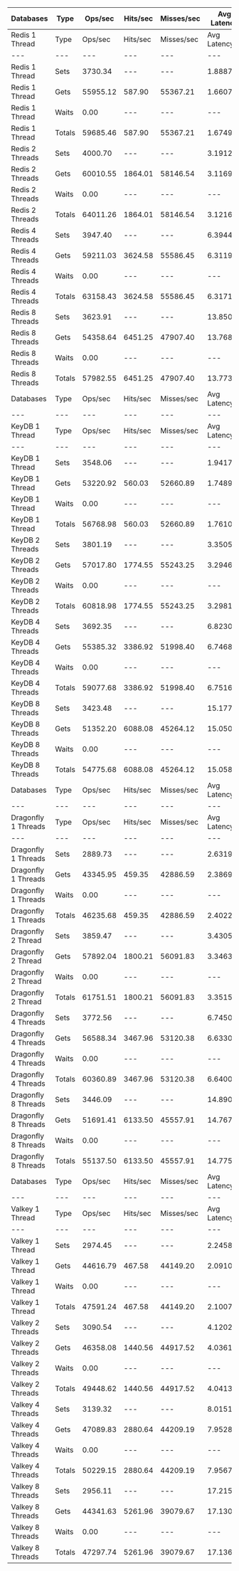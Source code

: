 | Databases | Type | Ops/sec | Hits/sec | Misses/sec | Avg Latency | p50 Latency | p99 Latency | p99.9 Latency | KB/sec |
| --- | --- | --- | --- | --- | --- | --- | --- | --- | --- |
| Redis 1 Thread | Type | Ops/sec | Hits/sec | Misses/sec | Avg Latency | p50 Latency | p99 Latency | p99.9 Latency | KB/sec |
| --- | --- | --- | --- | --- | --- | --- | --- | --- | --- |
Redis 1 Thread | Sets | 3730.34 | --- | --- | 1.88870 | 1.67100 | 5.34300 | 35.58300 | 1570.07 |
Redis 1 Thread | Gets | 55955.12 | 587.90 | 55367.21 | 1.66072 | 1.67100 | 2.83100 | 7.39100 | 2352.91 |
Redis 1 Thread | Waits | 0.00 | --- | --- | --- | --- | --- | --- | --- |
Redis 1 Thread | Totals | 59685.46 | 587.90 | 55367.21 | 1.67497 | 1.67100 | 2.86300 | 8.38300 | 3922.98 |
Redis 2 Threads | Sets | 4000.70 | --- | --- | 3.19121 | 3.03900 | 9.91900 | 13.50300 | 1683.86 |
Redis 2 Threads | Gets | 60010.55 | 1864.01 | 58146.54 | 3.11699 | 3.02300 | 6.71900 | 13.18300 | 2989.61 |
Redis 2 Threads | Waits | 0.00 | --- | --- | --- | --- | --- | --- | --- |
Redis 2 Threads | Totals | 64011.26 | 1864.01 | 58146.54 | 3.12163 | 3.02300 | 6.81500 | 13.24700 | 4673.47 |
Redis 4 Threads | Sets | 3947.40 | --- | --- | 6.39446 | 6.04700 | 15.16700 | 21.63100 | 1661.43 |
Redis 4 Threads | Gets | 59211.03 | 3624.58 | 55586.45 | 6.31195 | 6.01500 | 14.33500 | 21.75900 | 3624.54 |
Redis 4 Threads | Waits | 0.00 | --- | --- | --- | --- | --- | --- | --- |
Redis 4 Threads | Totals | 63158.43 | 3624.58 | 55586.45 | 6.31711 | 6.01500 | 14.46300 | 21.75900 | 5285.96 |
Redis 8 Threads | Sets | 3623.91 | --- | --- | 13.85001 | 12.99100 | 35.32700 | 60.15900 | 1525.27 |
Redis 8 Threads | Gets | 54358.64 | 6451.25 | 47907.40 | 13.76814 | 12.99100 | 36.35100 | 61.95100 | 4508.04 |
Redis 8 Threads | Waits | 0.00 | --- | --- | --- | --- | --- | --- | --- |
Redis 8 Threads | Totals | 57982.55 | 6451.25 | 47907.40 | 13.77326 | 12.99100 | 36.35100 | 61.69500 | 6033.31 |
| Databases | Type | Ops/sec | Hits/sec | Misses/sec | Avg Latency | p50 Latency | p99 Latency | p99.9 Latency | KB/sec |
| --- | --- | --- | --- | --- | --- | --- | --- | --- | --- |
| KeyDB 1 Thread | Type | Ops/sec | Hits/sec | Misses/sec | Avg Latency | p50 Latency | p99 Latency | p99.9 Latency | KB/sec |
| --- | --- | --- | --- | --- | --- | --- | --- | --- | --- |
KeyDB 1 Thread | Sets | 3548.06 | --- | --- | 1.94178 | 1.72700 | 5.98300 | 30.46300 | 1493.35 |
KeyDB 1 Thread | Gets | 53220.92 | 560.03 | 52660.89 | 1.74896 | 1.71100 | 3.85500 | 7.74300 | 2238.26 |
KeyDB 1 Thread | Waits | 0.00 | --- | --- | --- | --- | --- | --- | --- |
KeyDB 1 Thread | Totals | 56768.98 | 560.03 | 52660.89 | 1.76101 | 1.71100 | 3.90300 | 8.44700 | 3731.61 |
KeyDB 2 Threads | Sets | 3801.19 | --- | --- | 3.35050 | 3.16700 | 9.02300 | 13.75900 | 1599.89 |
KeyDB 2 Threads | Gets | 57017.80 | 1774.55 | 55243.25 | 3.29466 | 3.15100 | 8.06300 | 13.37500 | 2841.84 |
KeyDB 2 Threads | Waits | 0.00 | --- | --- | --- | --- | --- | --- | --- |
KeyDB 2 Threads | Totals | 60818.98 | 1774.55 | 55243.25 | 3.29815 | 3.15100 | 8.12700 | 13.37500 | 4441.73 |
KeyDB 4 Threads | Sets | 3692.35 | --- | --- | 6.82309 | 6.33500 | 17.27900 | 24.31900 | 1554.08 |
KeyDB 4 Threads | Gets | 55385.32 | 3386.92 | 51998.40 | 6.74688 | 6.30300 | 16.76700 | 24.70300 | 3389.04 |
KeyDB 4 Threads | Waits | 0.00 | --- | --- | --- | --- | --- | --- | --- |
KeyDB 4 Threads | Totals | 59077.68 | 3386.92 | 51998.40 | 6.75164 | 6.30300 | 16.89500 | 24.57500 | 4943.12 |
KeyDB 8 Threads | Sets | 3423.48 | --- | --- | 15.17743 | 14.14300 | 42.49500 | 73.72700 | 1440.91 |
KeyDB 8 Threads | Gets | 51352.20 | 6088.08 | 45264.12 | 15.05045 | 14.07900 | 41.98300 | 72.70300 | 4256.30 |
KeyDB 8 Threads | Waits | 0.00 | --- | --- | --- | --- | --- | --- | --- |
KeyDB 8 Threads | Totals | 54775.68 | 6088.08 | 45264.12 | 15.05839 | 14.07900 | 41.98300 | 72.70300 | 5697.22 |
| Databases | Type | Ops/sec | Hits/sec | Misses/sec | Avg Latency | p50 Latency | p99 Latency | p99.9 Latency | KB/sec |
| --- | --- | --- | --- | --- | --- | --- | --- | --- | --- |
| Dragonfly 1 Threads | Type | Ops/sec | Hits/sec | Misses/sec | Avg Latency | p50 Latency | p99 Latency | p99.9 Latency | KB/sec |
| --- | --- | --- | --- | --- | --- | --- | --- | --- | --- |
Dragonfly 1 Threads | Sets | 2889.73 | --- | --- | 2.63197 | 2.43100 | 5.43900 | 40.19100 | 1216.26 |
Dragonfly 1 Threads | Gets | 43345.95 | 459.35 | 42886.59 | 2.38690 | 2.43100 | 4.79900 | 8.89500 | 1824.18 |
Dragonfly 1 Threads | Waits | 0.00 | --- | --- | --- | --- | --- | --- | --- |
Dragonfly 1 Threads | Totals | 46235.68 | 459.35 | 42886.59 | 2.40222 | 2.43100 | 4.83100 | 9.85500 | 3040.44 |
Dragonfly 2 Thread | Sets | 3859.47 | --- | --- | 3.43052 | 3.16700 | 11.26300 | 16.25500 | 1624.42 |
Dragonfly 2 Thread | Gets | 57892.04 | 1800.21 | 56091.83 | 3.34633 | 3.16700 | 7.83900 | 15.03900 | 2884.83 |
Dragonfly 2 Thread | Waits | 0.00 | --- | --- | --- | --- | --- | --- | --- |
Dragonfly 2 Thread | Totals | 61751.51 | 1800.21 | 56091.83 | 3.35159 | 3.16700 | 7.87100 | 15.16700 | 4509.25 |
Dragonfly 4 Threads | Sets | 3772.56 | --- | --- | 6.74504 | 6.17500 | 18.04700 | 26.36700 | 1587.84 |
Dragonfly 4 Threads | Gets | 56588.34 | 3467.96 | 53120.38 | 6.63308 | 6.11100 | 17.40700 | 25.72700 | 3465.47 |
Dragonfly 4 Threads | Waits | 0.00 | --- | --- | --- | --- | --- | --- | --- |
Dragonfly 4 Threads | Totals | 60360.89 | 3467.96 | 53120.38 | 6.64008 | 6.11100 | 17.53500 | 25.85500 | 5053.31 |
Dragonfly 8 Threads | Sets | 3446.09 | --- | --- | 14.89007 | 13.75900 | 44.03100 | 76.79900 | 1450.43 |
Dragonfly 8 Threads | Gets | 51691.41 | 6133.50 | 45557.91 | 14.76777 | 13.69500 | 43.51900 | 77.31100 | 4286.38 |
Dragonfly 8 Threads | Waits | 0.00 | --- | --- | --- | --- | --- | --- | --- |
Dragonfly 8 Threads | Totals | 55137.50 | 6133.50 | 45557.91 | 14.77541 | 13.69500 | 43.51900 | 77.31100 | 5736.82 |
| Databases | Type | Ops/sec | Hits/sec | Misses/sec | Avg Latency | p50 Latency | p99 Latency | p99.9 Latency | KB/sec |
| --- | --- | --- | --- | --- | --- | --- | --- | --- | --- |
| Valkey 1 Thread | Type | Ops/sec | Hits/sec | Misses/sec | Avg Latency | p50 Latency | p99 Latency | p99.9 Latency | KB/sec |
| --- | --- | --- | --- | --- | --- | --- | --- | --- | --- |
Valkey 1 Thread | Sets | 2974.45 | --- | --- | 2.24586 | 1.96700 | 6.94300 | 24.31900 | 1251.92 |
Valkey 1 Thread | Gets | 44616.79 | 467.58 | 44149.20 | 2.09104 | 1.96700 | 4.38300 | 7.96700 | 1875.68 |
Valkey 1 Thread | Waits | 0.00 | --- | --- | --- | --- | --- | --- | --- |
Valkey 1 Thread | Totals | 47591.24 | 467.58 | 44149.20 | 2.10072 | 1.96700 | 4.41500 | 9.08700 | 3127.61 |
Valkey 2 Threads | Sets | 3090.54 | --- | --- | 4.12024 | 3.82300 | 11.58300 | 15.61500 | 1300.78 |
Valkey 2 Threads | Gets | 46358.08 | 1440.56 | 44917.52 | 4.03613 | 3.80700 | 9.21500 | 14.91100 | 2309.70 |
Valkey 2 Threads | Waits | 0.00 | --- | --- | --- | --- | --- | --- | --- |
Valkey 2 Threads | Totals | 49448.62 | 1440.56 | 44917.52 | 4.04139 | 3.80700 | 9.34300 | 14.97500 | 3610.48 |
Valkey 4 Threads | Sets | 3139.32 | --- | --- | 8.01517 | 7.42300 | 19.45500 | 27.13500 | 1321.31 |
Valkey 4 Threads | Gets | 47089.83 | 2880.64 | 44209.19 | 7.95286 | 7.39100 | 18.94300 | 28.28700 | 2881.82 |
Valkey 4 Threads | Waits | 0.00 | --- | --- | --- | --- | --- | --- | --- |
Valkey 4 Threads | Totals | 50229.15 | 2880.64 | 44209.19 | 7.95675 | 7.39100 | 19.07100 | 28.15900 | 4203.13 |
Valkey 8 Threads | Sets | 2956.11 | --- | --- | 17.21572 | 15.93500 | 47.35900 | 76.28700 | 1244.20 |
Valkey 8 Threads | Gets | 44341.63 | 5261.96 | 39079.67 | 17.13097 | 15.87100 | 47.10300 | 76.28700 | 3677.13 |
Valkey 8 Threads | Waits | 0.00 | --- | --- | --- | --- | --- | --- | --- |
Valkey 8 Threads | Totals | 47297.74 | 5261.96 | 39079.67 | 17.13626 | 15.87100 | 47.10300 | 76.28700 | 4921.34 |
